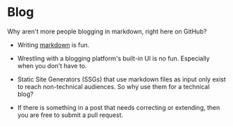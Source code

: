 # Blog

Why aren't more people blogging in markdown, right here on GitHub?

* Writing [markdown](https://wordpress.com/support/markdown-quick-reference/) is fun.

* Wrestling with a blogging platform's built-in UI is no fun. Especially when you don't have to.

* Static Site Generators (SSGs) that use markdown files as input only exist to reach non-technical audiences. So why use them for a technical blog?

* If there is something in a post that needs correcting or extending, then you are free to submit a pull request.
